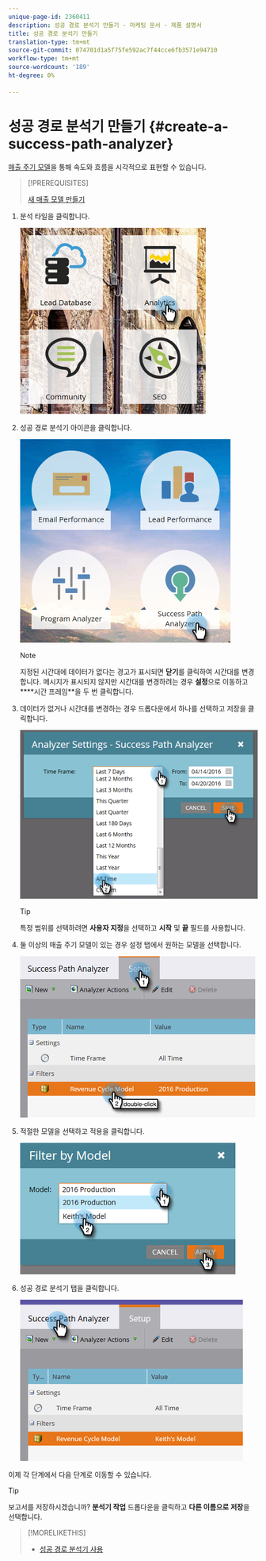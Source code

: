 ```yaml
---
unique-page-id: 2360411
description: 성공 경로 분석기 만들기 - 마케팅 문서 - 제품 설명서
title: 성공 경로 분석기 만들기
translation-type: tm+mt
source-git-commit: 074701d1a5f75fe592ac7f44cce6fb3571e94710
workflow-type: tm+mt
source-wordcount: '189'
ht-degree: 0%

---
```



# 성공 경로 분석기 만들기 {#create-a-success-path-analyzer}

[매출 주기 모델](http://docs.marketo.com/display/docs/revenue+cycle+analytics)을 통해 속도와 흐름을 시각적으로 표현할 수 있습니다.

>[!PREREQUISITES]
>
>[새 매출 모델 만들기](create-a-new-revenue-model.md)

1. 분석 타일을 클릭합니다.

   ![](assets/one.png)

1. 성공 경로 분석기 아이콘을 클릭합니다.

   ![](assets/two.png)

   >[!NOTE]
   >
   >지정된 시간대에 데이터가 없다는 경고가 표시되면 **닫기**&#x200B;를 클릭하여 시간대를 변경합니다. 메시지가 표시되지 않지만 시간대를 변경하려는 경우 **설정**&#x200B;으로 이동하고****시간 프레임**&#x200B;을 두 번 클릭합니다.

1. 데이터가 없거나 시간대를 변경하는 경우 드롭다운에서 하나를 선택하고 저장을 클릭합니다.

   ![](assets/timeframe.png)

   >[!TIP]
   >
   >특정 범위를 선택하려면 **사용자 지정**&#x200B;을 선택하고 **시작** 및 **끝** 필드를 사용합니다.

1. 둘 이상의 매출 주기 모델이 있는 경우 설정 탭에서 원하는 모델을 선택합니다.

   ![](assets/four.png)

1. 적절한 모델을 선택하고 적용을 클릭합니다.

   ![](assets/five.png)

1. 성공 경로 분석기 탭을 클릭합니다.

   ![](assets/success-tab.png)

이제 각 단계에서 다음 단계로 이동할 수 있습니다.

>[!TIP]
>
>보고서를 저장하시겠습니까? **분석기 작업** 드롭다운을 클릭하고 **다른 이름으로 저장**&#x200B;을 선택합니다.

>[!MORELIKETHIS]
>
>* [성공 경로 분석기 사용](using-the-success-path-analyzer.md)

>



